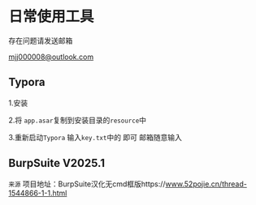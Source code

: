# 日常使用工具

存在问题请发送邮箱

mjj000008@outlook.com

## Typora

1.安装

2.将 `app.asar`复制到安装目录的`resource`中

3.重新启动`Typora` 输入`key.txt`中的 即可 邮箱随意输入

## BurpSuite V2025.1

`来源`
项目地址：BurpSuite汉化无cmd框版https://www.52pojie.cn/thread-1544866-1-1.html